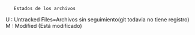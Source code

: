        Estados de los archivos
U : Untracked Files=Archivos sin seguimiento(git todavia no tiene registro)
M : Modified (Está modificado)

